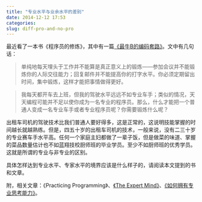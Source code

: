 ```yaml
---
title: "专业水平与业余水平的差别"
date: 2014-12-12 17:53
categories:
slug: diff-pro-and-no-pro
---
```


最近看了一本书《程序员的修炼》，其中有一篇[《最牛B的编码套路》](http://blog.csdn.net/happydeer/article/details/17023229)。文中有几句话：

> 单纯地每天埋头于工作并不能算是真正意义上的锻炼——参加会议并不能锻炼你的人际交往能力；回复邮件并不能提高你的打字水平。你必须定期留出时间，集中锻炼，这样才能把事情做得更好。

> 我每天都开车去上班，但我的驾驶水平远远不如专业车手；类似的情况，天天编程可能并不足以使你成为一名专业的程序员。那么，什么才能把一个普通人变成一名专业车手或者专业程序员呢？你需要锻炼什么呢？

出租车司机的驾驶技术比我们普通人要好得多，这是正常的，这说明技能掌握的时间越长就越熟练。但是，四五十岁的出租车司机的技术，一般来说，没有二三十岁的专业赛车手水平高。任何一个家庭主妇都做了一辈子饭，但是做菜的味道、掌握的菜品数量估计也不如蓝翔技校厨师班的毕业学员。至少不如厨师班的优秀学员。这就是所谓的专业与非专业的区别。

具体怎样达到专业水平、专家水平的境界应该是什么样子的，请阅读本文提到的书和文章。

附，相关文章：《Practicing Programming》、[《The Expert Mind》](http://www.ecocn.org/thread-10643-1-1.html)、[《如何拥有专业思考能力》](http://article.yeeyan.org/compare/95884)。